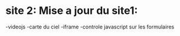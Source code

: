# site 2: Mise a jour du  site1:
-videojs
-carte du ciel
-iframe
-controle javascript sur les formulaires
